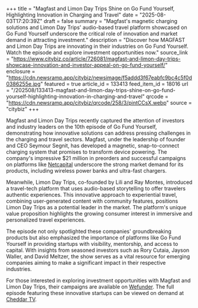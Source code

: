 +++
title = "Magfast and Limon Day Trips Shine on Go Fund Yourself, Highlighting Innovation in Charging and Travel"
date = "2025-08-03T17:20:39Z"
draft = false
summary = "Magfast's magnetic charging solutions and Limon Day Trips' audio-based travel platform showcased on Go Fund Yourself underscore the critical role of innovation and market demand in attracting investment."
description = "Discover how MAGFAST and Limon Day Trips are innovating in their industries on Go Fund Yourself. Watch the episode and explore investment opportunities now."
source_link = "https://www.citybiz.co/article/726081/magfast-and-limon-day-trips-showcase-innovation-and-investor-appeal-on-go-fund-yourself/"
enclosure = "https://cdn.newsramp.app/citybiz/newsimage/f5addd3f67eabfc9bc4c5f0d0386255e.jpg"
featured = true
article_id = 133413
feed_item_id = 18016
url = "/202508/133413-magfast-and-limon-day-trips-shine-on-go-fund-yourself-highlighting-innovation-in-charging-and-travel"
qrcode = "https://cdn.newsramp.app/citybiz/qrcode/258/3/pintCCsX.webp"
source = "citybiz"
+++

<p>Magfast and Limon Day Trips recently captured the attention of investors and industry leaders on the 10th episode of Go Fund Yourself, demonstrating how innovative solutions can address pressing challenges in the charging and travel sectors. Magfast, under the leadership of founder and CEO Seymour Segnit, has developed a magnetic, snap-to-connect charging system that promises to transform device powering. The company's impressive $21 million in preorders and successful campaigns on platforms like <a href='https://netcapital.com' rel='nofollow' target='_blank'>Netcapital</a> underscore the strong market demand for its products, including wireless power banks and ultra-fast chargers.</p><p>Meanwhile, Limon Day Trips, co-founded by Lili and Ray Montes, introduced a travel-tech platform that uses audio-based storytelling to offer travelers authentic experiences. This innovative approach to experiential travel, combining user-generated content with community features, positions Limon Day Trips as a potential leader in the market. The platform's unique value proposition highlights the growing consumer interest in immersive and personalized travel experiences.</p><p>The episode not only spotlighted these companies' groundbreaking products but also emphasized the importance of platforms like Go Fund Yourself in providing startups with visibility, mentorship, and access to capital. With insights from seasoned investors such as Rory Cutaia, Jayson Waller, and David Meltzer, the show serves as a vital resource for emerging companies aiming to make a significant impact in their respective industries.</p><p>For those interested in exploring investment opportunities with Magfast and Limon Day Trips, their campaigns are available on <a href='https://wefunder.com' rel='nofollow' target='_blank'>Wefunder</a>. The full episode featuring these innovative startups can be viewed on demand at <a href='https://cheddar.com' rel='nofollow' target='_blank'>Cheddar TV</a>.</p>